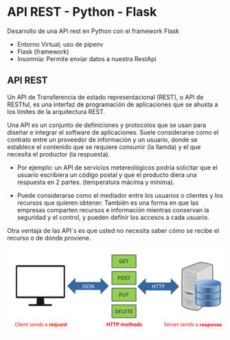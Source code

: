 # API REST - Python - Flask
Desarrollo de una APi rest en Python con el framework Flask

- Entorno Virtual; uso de pipenv
- Flask (framework)
- Insomnia: Permite envíar datos a nuestra RestApi

## API REST

Un API de Transferencia de estado representacional (REST), o API de RESTful, es una interfaz de programación de aplicaciones que se ahusta a los límites de la arquitectura REST.

Una API es un conjunto de definiciones y protocolos que se usan para diseñar e integrar el software de aplicaciones. Suele considerarse como el contrato entre un proveedor de información  y un usuario, donde se establece el contenido que se requiere consumir (la llamda) y el que necesita el productor (la respuesta).

- Por ejemplo:  un API de servicios metereológicos podría solicitar que el usuario escribiera un código postal y que el producto diera una respuesta en 2 partes. (temperatura mácima y mínima).

- Puede considerarse como el mediador  entre los usuarios o clientes  y los recursos que quieren obtener. También es una forma en que las empresas comparten recursos e información mientras conservan la seguridad y el control, y pueden definir los accesos a cada usuario.

Otra ventaja de las API´s es que usted no necesita saber cómo se recibe el recurso o de dónde proviene.

!["Imagen de API"](./restapi.png)